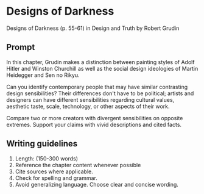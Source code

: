 # Designs of Darkness

Designs of Darkness \(p. 55-61\) in Design and Truth by Robert Grudin

## Prompt

In this chapter, Grudin makes a distinction between painting styles of Adolf Hitler and Winston Churchill as well as the social design ideologies of Martin Heidegger and Sen no Rikyu. 

Can you identify contemporary people that may have similar contrasting design sensibilities? Their differences don't have to be political; artists and designers can have different sensibilities regarding cultural values, aesthetic taste, scale, technology, or other aspects of their work.

Compare two or more creators with divergent sensibilities on opposite extremes. Support your claims with vivid descriptions and cited facts.

## Writing guidelines

1. Length: \(150-300 words\)
2. Reference the chapter content whenever possible
3. Cite sources where applicable.
4. Check for spelling and grammar.
5. Avoid generalizing language. Choose clear and concise wording.



